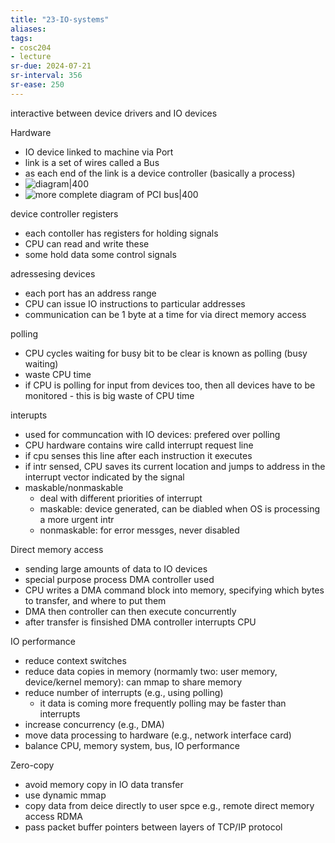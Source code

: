 ```yaml
---
title: "23-IO-systems"
aliases: 
tags: 
- cosc204
- lecture
sr-due: 2024-07-21
sr-interval: 356
sr-ease: 250
---
```


interactive between device drivers and IO devices

Hardware
- IO device linked to machine via Port
- link is a set of wires called a Bus
- as each end of the link is a device controller (basically a process)
- ![diagram|400](https://i.imgur.com/qnmTxrb.png)
- ![more complete diagram of PCI bus|400](https://i.imgur.com/fbJqpwr.png)

device controller registers
- each contoller has registers for holding signals
- CPU can read and write these
- some hold data some control signals

adressesing devices
- each port has an address range
- CPU can issue IO instructions to particular addresses
- communication can be 1 byte at a time for via direct memory access

polling
- CPU cycles waiting for busy bit to be clear is known as polling (busy waiting)
- waste CPU time
- if CPU is polling for input from devices too, then all devices have to be monitored - this is big waste of CPU time

interupts
- used for communcation with IO devices: prefered over polling
- CPU hardware contains wire calld interrupt request line
- if cpu senses this line after each instruction it executes
- if intr sensed, CPU saves its current location and jumps to address in the interrupt vector indicated by the signal
- maskable/nonmaskable
	- deal with different priorities of interrupt
	- maskable: device generated, can be diabled when OS is processing a more urgent intr
	- nonmaskable: for error messges, never disabled

Direct memory access
- sending large amounts of data to IO devices
- special purpose process DMA controller used
- CPU writes a DMA command block into memory, specifying which bytes to transfer, and where to put them
- DMA then controller can then execute concurrently
- after transfer is finsished DMA controller interrupts CPU

IO performance
- reduce context switches
- reduce data copies in memory (normamly two: user memory, device/kernel memory): can mmap to share memory
- reduce number of interrupts (e.g., using polling)
	- it data is coming more frequently polling may be faster than interrupts
- increase concurrency (e.g., DMA)
- move data processing to hardware (e.g., network interface card)
- balance CPU, memory system, bus, IO performance

Zero-copy
- avoid memory copy in IO data transfer
- use dynamic mmap
- copy data from deice directly to user spce e.g., remote direct memory access RDMA
- pass packet buffer pointers between layers of TCP/IP protocol